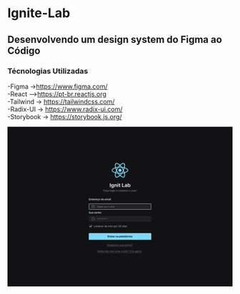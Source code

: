 # Ignite-Lab
## Desenvolvendo um design system do Figma ao Código


### Técnologias Utilizadas

-Figma ->https://www.figma.com/<br>
-React –>https://pt-br.reactjs.org<br>
-Tailwind -> https://tailwindcss.com/<br>
-Radix-UI -> https://www.radix-ui.com/<br>
-Storybook -> https://storybook.js.org/<br>

![alt text](app.jpg)
